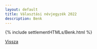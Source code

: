 ```yaml
---
layout: default
title: Választási névjegyzék 2022
description: Benk
---
```


{% include settlementHTMLs/Benk.html %}

[Vissza](./)